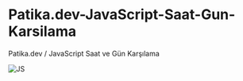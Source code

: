 # Patika.dev-JavaScript-Saat-Gun-Karsilama
Patika.dev / JavaScript Saat ve Gün Karşılama

![JS](https://github.com/tayfunsercansahin/Patika.dev-JavaScript-Saat-Gun-Karsilama/assets/82944149/03fed595-9d1d-4d20-96a1-9f4dac97388a)
